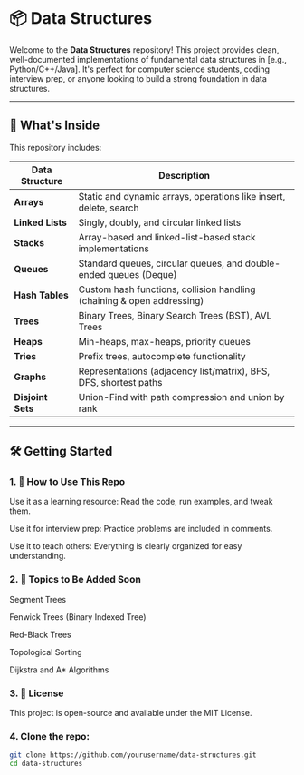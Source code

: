 # 📦 Data Structures

Welcome to the **Data Structures** repository! This project provides clean, well-documented implementations of fundamental data structures in [e.g., Python/C++/Java]. It's perfect for computer science students, coding interview prep, or anyone looking to build a strong foundation in data structures.

---

## 🚀 What's Inside

This repository includes:

| Data Structure      | Description |
|---------------------|-------------|
| **Arrays**          | Static and dynamic arrays, operations like insert, delete, search |
| **Linked Lists**    | Singly, doubly, and circular linked lists |
| **Stacks**          | Array-based and linked-list-based stack implementations |
| **Queues**          | Standard queues, circular queues, and double-ended queues (Deque) |
| **Hash Tables**     | Custom hash functions, collision handling (chaining & open addressing) |
| **Trees**           | Binary Trees, Binary Search Trees (BST), AVL Trees |
| **Heaps**           | Min-heaps, max-heaps, priority queues |
| **Tries**           | Prefix trees, autocomplete functionality |
| **Graphs**          | Representations (adjacency list/matrix), BFS, DFS, shortest paths |
| **Disjoint Sets**   | Union-Find with path compression and union by rank |

---
## 🛠️ Getting Started


### 1. 📘 How to Use This Repo
Use it as a learning resource: Read the code, run examples, and tweak them.

Use it for interview prep: Practice problems are included in comments.

Use it to teach others: Everything is clearly organized for easy understanding.

### 2. 🧠 Topics to Be Added Soon
Segment Trees

Fenwick Trees (Binary Indexed Tree)

Red-Black Trees

Topological Sorting

Dijkstra and A* Algorithms

### 3. 📄 License
This project is open-source and available under the MIT License.

### 4. Clone the repo:
```bash
git clone https://github.com/yourusername/data-structures.git
cd data-structures
